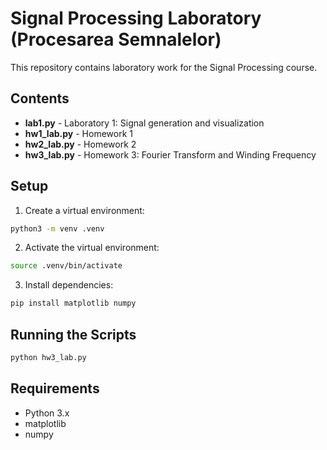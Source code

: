 # Signal Processing Laboratory (Procesarea Semnalelor)

This repository contains laboratory work for the Signal Processing course.

## Contents

- **lab1.py** - Laboratory 1: Signal generation and visualization
- **hw1_lab.py** - Homework 1
- **hw2_lab.py** - Homework 2
- **hw3_lab.py** - Homework 3: Fourier Transform and Winding Frequency

## Setup

1. Create a virtual environment:
```bash
python3 -m venv .venv
```

2. Activate the virtual environment:
```bash
source .venv/bin/activate
```

3. Install dependencies:
```bash
pip install matplotlib numpy
```

## Running the Scripts

```bash
python hw3_lab.py
```

## Requirements

- Python 3.x
- matplotlib
- numpy

